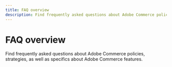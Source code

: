 ```yaml
---
title: FAQ overview
description: Find frequently asked questions about Adobe Commerce policies, strategies, as well as specifics about Adobe Commerce features.
---
```


# FAQ overview

Find frequently asked questions about Adobe Commerce policies, strategies, as well as specifics about Adobe Commerce features.
